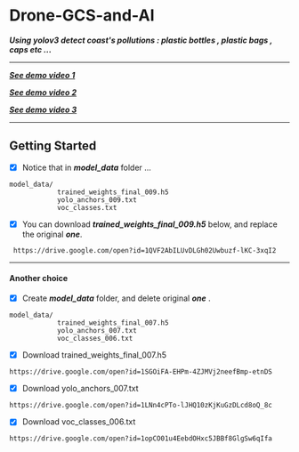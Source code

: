 # Drone-GCS-and-AI
***Using yolov3 detect coast's pollutions : plastic bottles , plastic bags , caps etc ...***
<hr></hr>


***[See demo video 1](https://drive.google.com/open?id=1H6hfDKPacrxpqa3XGIi3flVTbuDY8Ano)***

***[See demo video 2](https://drive.google.com/open?id=1nF9X8UQqagXTxcqBlF4l52Dd2w-RgPjn)***

***[See demo video 3](https://drive.google.com/open?id=1O-3NWGC-0hRsyLOj3CCNeyMjXwNGAQz4)***

<hr></hr>
<h2>Getting Started</h2>


- [x] Notice that in ***model_data***  folder ...
```bush
model_data/
            trained_weights_final_009.h5
            yolo_anchors_009.txt
            voc_classes.txt
 ```

- [x] You can download ***trained_weights_final_009.h5*** below, and replace the original ***one***.
```bush
 https://drive.google.com/open?id=1QVF2AbILUvDLGh02Uwbuzf-lKC-3xqI2
 ```
 
 <hr></hr>
 <h4>Another choice</h4>
 
- [x] Create ***model_data*** folder, and delete original ***one*** .

```bush
model_data/
            trained_weights_final_007.h5
            yolo_anchors_007.txt
            voc_classes_006.txt 
```

- [x] Download trained_weights_final_007.h5
```bush
https://drive.google.com/open?id=1SGOiFA-EHPm-4ZJMVj2neefBmp-etnDS
```
- [x] Download yolo_anchors_007.txt
```bush
https://drive.google.com/open?id=1LNn4cPTo-lJHQ10zKjKuGzDLcd8oQ_8c
```
- [x] Download voc_classes_006.txt
```bush
https://drive.google.com/open?id=1opCO01u4EebdOHxc5JBBf8GlgSw6qIfa
```



















